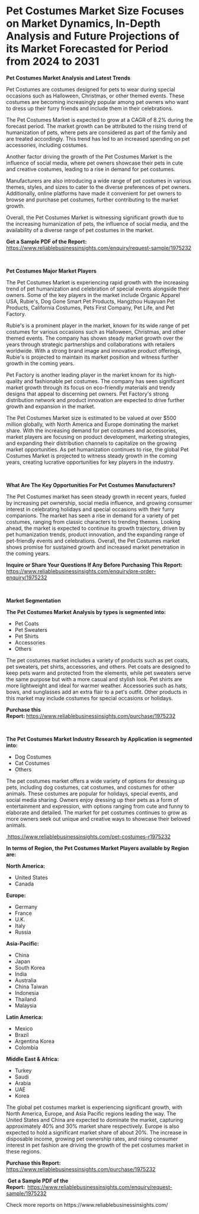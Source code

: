 <p><h1>Pet Costumes Market Size Focuses on Market Dynamics, In-Depth Analysis and Future Projections of its Market Forecasted for Period from 2024 to 2031</h1></p><p><strong>Pet Costumes Market Analysis and Latest Trends</strong></p>
<p><p>Pet Costumes are costumes designed for pets to wear during special occasions such as Halloween, Christmas, or other themed events. These costumes are becoming increasingly popular among pet owners who want to dress up their furry friends and include them in their celebrations.</p><p>The Pet Costumes Market is expected to grow at a CAGR of 8.2% during the forecast period. The market growth can be attributed to the rising trend of humanization of pets, where pets are considered as part of the family and are treated accordingly. This trend has led to an increased spending on pet accessories, including costumes.</p><p>Another factor driving the growth of the Pet Costumes Market is the influence of social media, where pet owners showcase their pets in cute and creative costumes, leading to a rise in demand for pet costumes.</p><p>Manufacturers are also introducing a wide range of pet costumes in various themes, styles, and sizes to cater to the diverse preferences of pet owners. Additionally, online platforms have made it convenient for pet owners to browse and purchase pet costumes, further contributing to the market growth.</p><p>Overall, the Pet Costumes Market is witnessing significant growth due to the increasing humanization of pets, the influence of social media, and the availability of a diverse range of pet costumes in the market.</p></p>
<p><strong>Get a Sample PDF of the Report:&nbsp;</strong> <a href="https://www.reliablebusinessinsights.com/enquiry/request-sample/1975232">https://www.reliablebusinessinsights.com/enquiry/request-sample/1975232</a></p>
<p>&nbsp;</p>
<p><strong>Pet Costumes Major Market Players</strong></p>
<p><p>The Pet Costumes Market is experiencing rapid growth with the increasing trend of pet humanization and celebration of special events alongside their owners. Some of the key players in the market include Organic Apparel USA, Rubie's, Dog Gone Smart Pet Products, Hangzhou Huayuan Pet Products, California Costumes, Pets First Company, Pet Life, and Pet Factory.</p><p>Rubie's is a prominent player in the market, known for its wide range of pet costumes for various occasions such as Halloween, Christmas, and other themed events. The company has shown steady market growth over the years through strategic partnerships and collaborations with retailers worldwide. With a strong brand image and innovative product offerings, Rubie's is projected to maintain its market position and witness further growth in the coming years.</p><p>Pet Factory is another leading player in the market known for its high-quality and fashionable pet costumes. The company has seen significant market growth through its focus on eco-friendly materials and trendy designs that appeal to discerning pet owners. Pet Factory's strong distribution network and product innovation are expected to drive further growth and expansion in the market.</p><p>The Pet Costumes Market size is estimated to be valued at over $500 million globally, with North America and Europe dominating the market share. With the increasing demand for pet costumes and accessories, market players are focusing on product development, marketing strategies, and expanding their distribution channels to capitalize on the growing market opportunities. As pet humanization continues to rise, the global Pet Costumes Market is projected to witness steady growth in the coming years, creating lucrative opportunities for key players in the industry.</p></p>
<p>&nbsp;</p>
<p><strong>What Are The Key Opportunities For Pet Costumes Manufacturers?</strong></p>
<p><p>The Pet Costumes market has seen steady growth in recent years, fueled by increasing pet ownership, social media influence, and growing consumer interest in celebrating holidays and special occasions with their furry companions. The market has seen a rise in demand for a variety of pet costumes, ranging from classic characters to trending themes. Looking ahead, the market is expected to continue its growth trajectory, driven by pet humanization trends, product innovation, and the expanding range of pet-friendly events and celebrations. Overall, the Pet Costumes market shows promise for sustained growth and increased market penetration in the coming years.</p></p>
<p><strong>Inquire or Share Your Questions If Any Before Purchasing This Report:</strong> <a href="https://www.reliablebusinessinsights.com/enquiry/pre-order-enquiry/1975232">https://www.reliablebusinessinsights.com/enquiry/pre-order-enquiry/1975232</a></p>
<p>&nbsp;</p>
<p><strong>Market Segmentation</strong></p>
<p><strong>The Pet Costumes Market Analysis by types is segmented into:</strong></p>
<p><ul><li>Pet Coats</li><li>Pet Sweaters</li><li>Pet Shirts</li><li>Accessories</li><li>Others</li></ul></p>
<p><p>The pet costumes market includes a variety of products such as pet coats, pet sweaters, pet shirts, accessories, and others. Pet coats are designed to keep pets warm and protected from the elements, while pet sweaters serve the same purpose but with a more casual and stylish look. Pet shirts are more lightweight and ideal for warmer weather. Accessories such as hats, bows, and sunglasses add an extra flair to a pet's outfit. Other products in this market may include costumes for special occasions or holidays.</p></p>
<p><strong>Purchase this Report:&nbsp;</strong><a href="https://www.reliablebusinessinsights.com/purchase/1975232">https://www.reliablebusinessinsights.com/purchase/1975232</a></p>
<p>&nbsp;</p>
<p><strong>The Pet Costumes Market Industry Research by Application is segmented into:</strong></p>
<p><ul><li>Dog Costumes</li><li>Cat Costumes</li><li>Others</li></ul></p>
<p><p>The pet costumes market offers a wide variety of options for dressing up pets, including dog costumes, cat costumes, and costumes for other animals. These costumes are popular for holidays, special events, and social media sharing. Owners enjoy dressing up their pets as a form of entertainment and expression, with options ranging from cute and funny to elaborate and detailed. The market for pet costumes continues to grow as more owners seek out unique and creative ways to showcase their beloved animals.</p></p>
<p><a href="https://www.reliablebusinessinsights.com/pet-costumes-r1975232">&nbsp;https://www.reliablebusinessinsights.com/pet-costumes-r1975232</a></p>
<p><strong>In terms of Region, the Pet Costumes Market Players available by Region are:</strong></p>
<p>
    <p> <strong> North America: </strong>
        <ul>
            <li>United States</li>
            <li>Canada</li>
        </ul>
        </p> 
    <p> <strong> Europe: </strong>
        <ul>
            <li>Germany</li>
            <li>France</li>
            <li>U.K.</li>
            <li>Italy</li>
            <li>Russia</li>
        </ul>
        </p> 
    <p> <strong> Asia-Pacific: </strong>
        <ul>
            <li>China</li>
            <li>Japan</li>
            <li>South Korea</li>
            <li>India</li>
            <li>Australia</li>
            <li>China Taiwan</li>
            <li>Indonesia</li>
            <li>Thailand</li>
            <li>Malaysia</li>
        </ul>
        </p> 
    <p> <strong> Latin America: </strong>
        <ul>
            <li>Mexico</li>
            <li>Brazil</li>
            <li>Argentina Korea</li>
            <li>Colombia</li>
        </ul>
        </p> 
    <p> <strong> Middle East & Africa: </strong>
        <ul>
            <li>Turkey</li>
            <li>Saudi</li>
            <li>Arabia</li>
            <li>UAE</li>
            <li>Korea</li>
        </ul>
    </p>
    </p>
<p><p>The global pet costumes market is experiencing significant growth, with North America, Europe, and Asia Pacific regions leading the way. The United States and China are expected to dominate the market, capturing approximately 40% and 30% market share respectively. Europe is also expected to hold a significant market share of about 20%. The increase in disposable income, growing pet ownership rates, and rising consumer interest in pet fashion are driving the growth of the pet costumes market in these regions.</p></p>
<p><strong>Purchase this Report: </strong><a href="https://www.reliablebusinessinsights.com/purchase/1975232">https://www.reliablebusinessinsights.com/purchase/1975232</a></p>
<p>&nbsp;<strong>Get a Sample PDF of the Report:&nbsp;&nbsp;</strong><a href="https://www.reliablebusinessinsights.com/enquiry/request-sample/1975232">https://www.reliablebusinessinsights.com/enquiry/request-sample/1975232</a></p>
<p><strong></strong></p>
<p>Check more reports on https://www.reliablebusinessinsights.com/</p>